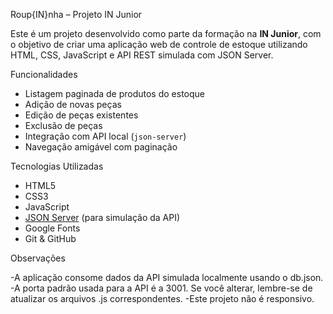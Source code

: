 Roup{IN}nha – Projeto IN Junior

Este é um projeto desenvolvido como parte da formação na **IN Junior**, com o objetivo de criar uma aplicação web de controle de estoque utilizando 
HTML, CSS, JavaScript e API REST simulada com JSON Server.

Funcionalidades

- Listagem paginada de produtos do estoque
- Adição de novas peças
- Edição de peças existentes
- Exclusão de peças
- Integração com API local (`json-server`)
- Navegação amigável com paginação


 Tecnologias Utilizadas

- HTML5
- CSS3
- JavaScript 
- [JSON Server](https://github.com/typicode/json-server) (para simulação da API)
- Google Fonts
- Git & GitHub

 Observações
 
-A aplicação consome dados da API simulada localmente usando o db.json.
-A porta padrão usada para a API é a 3001. Se você alterar, lembre-se de atualizar os arquivos .js correspondentes.
-Este projeto não é responsivo.



